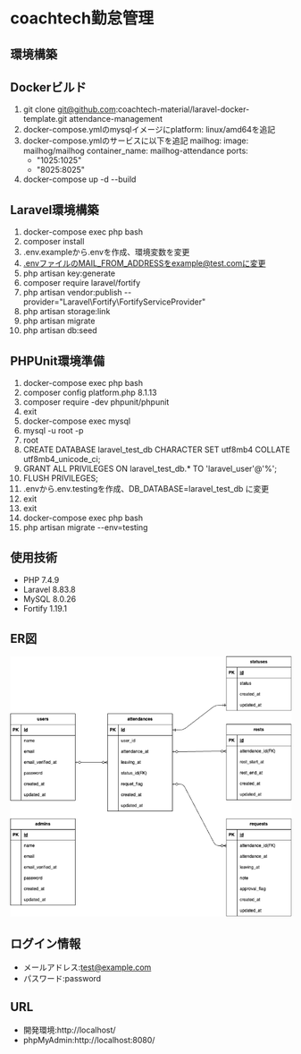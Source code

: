 # coachtech勤怠管理

## 環境構築

## Dockerビルド

1. git clone git@github.com:coachtech-material/laravel-docker-template.git attendance-management
2. docker-compose.ymlのmysqlイメージにplatform: linux/amd64を追記
3. docker-compose.ymlのサービスに以下を追記
    mailhog:
    image: mailhog/mailhog
    container_name: mailhog-attendance
    ports:
      - "1025:1025"
      - "8025:8025"
4. docker-compose up -d --build

## Laravel環境構築

1. docker-compose exec php bash
2. composer install
3. .env.exampleから.envを作成、環境変数を変更
4. .envファイルのMAIL_FROM_ADDRESSをexample@test.comに変更
5. php artisan key:generate
6. composer require laravel/fortify
7. php artisan vendor:publish --provider="Laravel\Fortify\FortifyServiceProvider"
8. php artisan storage:link
9. php artisan migrate
10. php artisan db:seed

## PHPUnit環境準備
1. docker-compose exec php bash
2. composer config platform.php 8.1.13
3. composer require -dev phpunit/phpunit
4. exit
5. docker-compose exec mysql
6. mysql -u root -p
7. root
8. CREATE DATABASE laravel_test_db CHARACTER SET utf8mb4 COLLATE utf8mb4_unicode_ci;
9. GRANT ALL PRIVILEGES ON laravel_test_db.* TO 'laravel_user'@'%';
10. FLUSH PRIVILEGES;
11. .envから.env.testingを作成、DB_DATABASE=laravel_test_db
に変更
12. exit
13. exit
14. docker-compose exec php bash
15. php artisan migrate --env=testing


## 使用技術

- PHP 7.4.9
- Laravel 8.83.8
- MySQL 8.0.26
- Fortify 1.19.1

## ER図

![ER図](src/er-diagram.png)

## ログイン情報
- メールアドレス:test@example.com
- パスワード:password

## URL

- 開発環境:http://localhost/
- phpMyAdmin:http://localhost:8080/